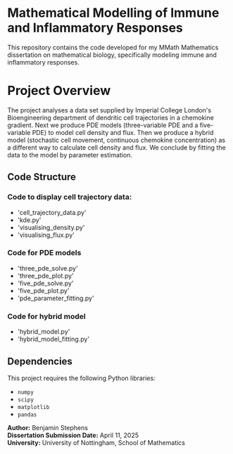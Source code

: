 # Mathematical Modelling of Immune and Inflammatory Responses
This repository contains the code developed for my MMath Mathematics dissertation on mathematical biology, specifically modeling immune and inflammatory responses. 

# Project Overview
The project analyses a data set supplied by Imperial College London's Bioengineering department of dendritic cell trajectories in a chemokine gradient.
Next we produce PDE models (three-variable PDE and a five-variable PDE) to model cell density and flux.
Then we produce a hybrid model (stochastic cell movement, continuous chemokine concentration) as a different way to calculate cell density and flux.
We conclude by fitting the data to the model by parameter estimation.

## Code Structure
### Code to display cell trajectory data:
- 'cell_trajectory_data.py'
- 'kde.py'
- 'visualising_density.py'
- 'visualising_flux.py'
### Code for PDE models
- 'three_pde_solve.py'
- 'three_pde_plot.py'
- 'five_pde_solve.py'
- 'five_pde_plot.py'
- 'pde_parameter_fitting.py'
### Code for hybrid model
- 'hybrid_model.py'
- 'hybrid_model_fitting.py'

## Dependencies
This project requires the following Python libraries:
- `numpy`
- `scipy`
- `matplotlib`
- `pandas`

**Author:** Benjamin Stephens  
**Dissertation Submission Date:** April 11, 2025  
**University:** University of Nottingham, School of Mathematics 
